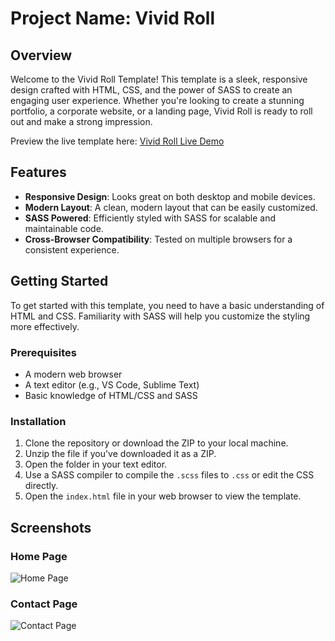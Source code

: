# Project Name: Vivid Roll 

## Overview
Welcome to the Vivid Roll Template! This template is a sleek, responsive design crafted with HTML, CSS, and the power of SASS to create an engaging user experience. Whether you're looking to create a stunning portfolio, a corporate website, or a landing page, Vivid Roll is ready to roll out and make a strong impression.

Preview the live template here: [Vivid Roll Live Demo](https://vivid-roll-405.netlify.app/)

## Features
- **Responsive Design**: Looks great on both desktop and mobile devices.
- **Modern Layout**: A clean, modern layout that can be easily customized.
- **SASS Powered**: Efficiently styled with SASS for scalable and maintainable code.
- **Cross-Browser Compatibility**: Tested on multiple browsers for a consistent experience.

## Getting Started
To get started with this template, you need to have a basic understanding of HTML and CSS. Familiarity with SASS will help you customize the styling more effectively.

### Prerequisites
- A modern web browser
- A text editor (e.g., VS Code, Sublime Text)
- Basic knowledge of HTML/CSS and SASS

### Installation
1. Clone the repository or download the ZIP to your local machine.
2. Unzip the file if you've downloaded it as a ZIP.
3. Open the folder in your text editor.
4. Use a SASS compiler to compile the `.scss` files to `.css` or edit the CSS directly.
5. Open the `index.html` file in your web browser to view the template.


## Screenshots

### Home Page

![Home Page](https://github-production-user-asset-6210df.s3.amazonaws.com/79692865/280677124-77406c58-9027-492e-b897-31e1ebe14544.png)


### Contact Page

![Contact Page](https://github-production-user-asset-6210df.s3.amazonaws.com/79692865/280678311-a2f3f933-9ece-459e-bd8f-1216f17b310a.png)






